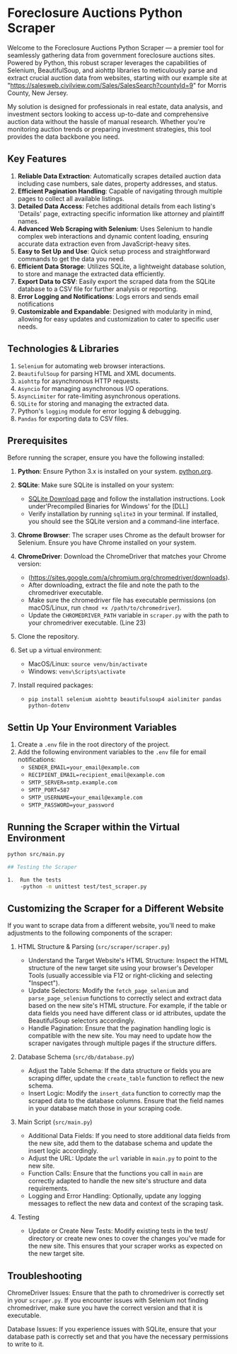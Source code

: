 # Foreclosure Auctions Python Scraper

Welcome to the Foreclosure Auctions Python Scraper — a premier tool for
seamlessly gathering data from government foreclosure auctions sites.
Powered by Python, this robust scraper leverages the capabilities of
Selenium, BeautifulSoup, and aiohttp libraries to meticulously parse and
extract crucial auction data from websites, starting with our example
site at "https://salesweb.civilview.com/Sales/SalesSearch?countyId=9"
for Morris County, New Jersey.

My solution is designed for professionals in real estate, data analysis,
and investment sectors looking to access up-to-date and comprehensive
auction data without the hassle of manual research. Whether you're
monitoring auction trends or preparing investment strategies, this tool
provides the data backbone you need.

## Key Features

1.  **Reliable Data Extraction**: Automatically scrapes detailed auction data
    including case numbers, sale dates, property addresses, and status.
2.  **Efficient Pagination Handling**: Capable of navigating through multiple pages
    to collect all available listings.
3.  **Detailed Data Access**: Fetches additional details from each listing's
    'Details'
    page, extracting specific information like attorney and plaintiff names.
4.  **Advanced Web Scraping with Selenium**: Uses Selenium to handle complex web
    interactions and dynamic content loading, ensuring accurate data extraction even
    from JavaScript-heavy sites.
5.  **Easy to Set Up and Use**: Quick setup process and straightforward commands
    to get the data you need.
6.  **Efficient Data Storage**: Utilizes SQLite, a lightweight database solution,
    to store and manage the extracted data efficiently.
7.  **Export Data to CSV**: Easily export the scraped data from the SQLite database
    to a CSV file for further analysis or reporting.
8.  **Error Logging and Notifications**: Logs errors and sends email notifications
9.  **Customizable and Expandable**: Designed with modularity in mind, allowing
    for easy updates and customization to cater to specific user needs.

## Technologies & Libraries

1.  `Selenium` for automating web browser interactions.
2.  `BeautifulSoup` for parsing HTML and XML documents.
3.  `aiohttp` for asynchronous HTTP requests.
4.  `Asyncio` for managing asynchronous I/O operations.
5.  `AsyncLimiter` for rate-limiting asynchronous operations.
6.  `SQLite` for storing and managing the extracted data.
7.  Python's `logging` module for error logging & debugging.
8.  `Pandas` for exporting data to CSV files.

## Prerequisites

Before running the scraper, ensure you have the following installed:

1. **Python**: Ensure Python 3.x is installed on your system. [python.org](https://www.python.org/downloads/).
2. **SQLite**: Make sure SQLite is installed on your system:

   - [SQLite Download page](https://sqlite.org/download.html) and follow the installation instructions.
     Look under'Precompiled Binaries for Windows' for the [DLL]
   - Verify installation by running `sqlite3` in your terminal. If installed, you should see the SQLite version and a command-line interface.

3. **Chrome Browser**: The scraper uses Chrome as the default browser for Selenium.
   Ensure you have Chrome installed on your system.

4. **ChromeDriver**: Download the ChromeDriver that matches your Chrome version:

   - (https://sites.google.com/a/chromium.org/chromedriver/downloads).
   - After downloading, extract the file and note the path to the chromedriver executable.
   - Make sure the chromedriver file has executable permissions (on macOS/Linux, run `chmod +x /path/to/chromedriver`).
   - Update the `CHROMEDRIVER_PATH` variable in `scraper.py` with the path to your chromedriver executable. (Line 23)

5. Clone the repository.
6. Set up a virtual environment:
   - MacOS/Linux: `source venv/bin/activate`
   - Windows: `venv\Scripts\activate`
7. Install required packages:
   - `pip install selenium aiohttp beautifulsoup4 aiolimiter pandas python-dotenv`

## Settin Up Your Environment Variables

1. Create a `.env` file in the root directory of the project.
2. Add the following environment variables to the `.env` file for email notifications:
   - `SENDER_EMAIL=your_email@example.com`
   - `RECIPIENT_EMAIL=recipient_email@example.com`
   - `SMTP_SERVER=smtp.example.com`
   - `SMTP_PORT=587`
   - `SMTP_USERNAME=your_email@example.com`
   - `SMTP_PASSWORD=your_password`

## Running the Scraper within the Virtual Environment

```bash
python src/main.py

## Testing the Scraper

1.  Run the tests
    -python -m unittest test/test_scraper.py
```

## Customizing the Scraper for a Different Website

If you want to scrape data from a different website, you'll need to make adjustments to the following components of the scraper:

1. HTML Structure & Parsing (`src/scraper/scraper.py`)

   - Understand the Target Website's HTML Structure: Inspect the HTML structure of the new target site using your browser's Developer Tools (usually accessible via F12 or right-clicking and selecting "Inspect").
   - Update Selectors: Modify the `fetch_page_selenium` and `parse_page_selenium` functions to correctly select and extract data based on the new site's HTML structure.
     For example, if the table or data fields you need have different class or id attributes, update the BeautifulSoup selectors accordingly.
   - Handle Pagination: Ensure that the pagination handling logic is compatible with the new site. You may need to update how the scraper navigates through multiple pages if the structure differs.

2. Database Schema (`src/db/database.py`)

   - Adjust the Table Schema: If the data structure or fields you are scraping differ, update the `create_table` function to reflect the new schema.
   - Insert Logic: Modify the `insert_data` function to correctly map the scraped data to the database columns. Ensure that the field names in your database match those in your scraping code.

3. Main Script (`src/main.py`)

   - Additional Data Fields: If you need to store additional data fields from the new site, add them to the database schema and update the insert logic accordingly.
   - Adjust the URL: Update the `url` variable in `main.py` to point to the new site.
   - Function Calls: Ensure that the functions you call in `main` are correctly adapted to handle the new site's structure and data requirements.
   - Logging and Error Handling: Optionally, update any logging messages to reflect the new data and context of the scraping task.

4. Testing
   - Update or Create New Tests: Modify existing tests in the test/ directory or create new ones to cover the changes you've made for the new site. This ensures that your scraper works as expected on the new target site.

## Troubleshooting

ChromeDriver Issues: Ensure that the path to chromedriver is correctly set in your `scraper.py`. If you encounter issues with Selenium not finding chromedriver, make sure you have the correct version and that it is executable.

Database Issues: If you experience issues with SQLite, ensure that your database path is correctly set and that you have the necessary permissions to write to it.
